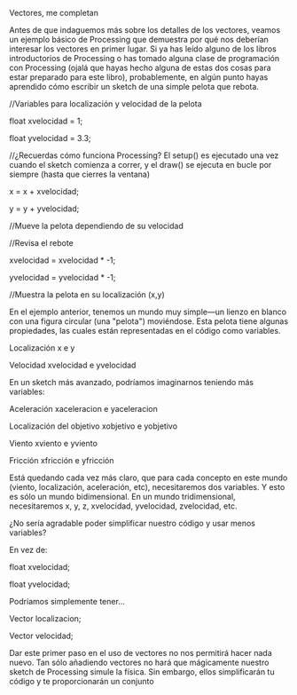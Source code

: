 Vectores, me completan

Antes de que indaguemos más sobre los detalles de los vectores, veamos un ejemplo básico de Processing que demuestra por qué nos deberían interesar los vectores en primer lugar. Si ya has leído alguno de los libros introductorios de Processing o has tomado alguna clase de programación con Processing (ojalá que hayas hecho alguna de estas dos cosas para estar preparado para este libro), probablemente, en algún punto hayas aprendido cómo escribir un sketch de una simple pelota que rebota.

//Variables para localización y velocidad de la pelota

float xvelocidad = 1;

float yvelocidad = 3.3;

//¿Recuerdas cómo funciona Processing? El setup() es ejecutado una vez cuando el sketch comienza a correr, y el draw() se ejecuta en bucle por siempre (hasta que cierres la ventana)

x = x + xvelocidad;

y = y + yvelocidad;

//Mueve la pelota dependiendo de su velocidad

//Revisa el rebote

xvelocidad = xvelocidad * -1;

yvelocidad = yvelocidad * -1;

//Muestra la pelota en su localización (x,y)

En el ejemplo anterior, tenemos un mundo muy simple—un lienzo en blanco con una figura circular (una "pelota") moviéndose. Esta pelota tiene algunas propiedades, las cuales están representadas en el código como variables.

Localización     x e y

Velocidad       xvelocidad e yvelocidad

En un sketch más avanzado, podríamos imaginarnos teniendo más variables:

Aceleración       xaceleracion e yaceleracion

Localización del objetivo      xobjetivo e yobjetivo

Viento     xviento e yviento

Fricción     xfricción e yfricción

Está quedando cada vez más claro, que para cada concepto en este mundo (viento, localización, aceleración, etc), necesitaremos dos variables. Y esto es sólo un mundo bidimensional. En un mundo tridimensional, necesitaremos x, y, z, xvelocidad, yvelocidad, zvelocidad, etc.

¿No sería agradable poder simplificar nuestro código y usar menos variables?

En vez de:

float xvelocidad;

float yvelocidad;

Podríamos simplemente tener...

Vector localizacion;

Vector velocidad;

Dar este primer paso en el uso de vectores no nos permitirá hacer nada nuevo. Tan sólo añadiendo vectores no hará que mágicamente nuestro sketch de Processing simule la física. Sin embargo, ellos simplificarán tu código y te proporcionarán un conjunto 